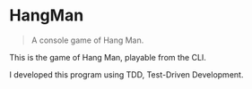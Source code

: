 # HangMan
> A console game of Hang Man.


This is the game of Hang Man, playable from the CLI.

I developed this program using TDD, Test-Driven Development.
